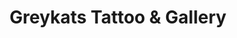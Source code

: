 ---
title: "Greykats Tattoo & Gallery"
url: /schmalkalden/greykats-tattoo-und-gallery/
shop: Tattoo
---